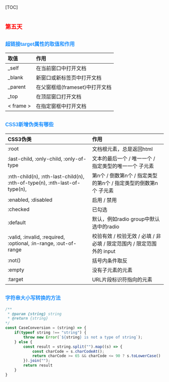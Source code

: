 [TOC]

# <font color=red size=4 face="sans-serif">第五天</font>

## <font color=dodgerblue size=3 face="sans-serif">超链接target属性的取值和作用</font>

| 取值 | 作用 |
| :------ | :------ |
| _self | 在当前窗口中打开文档 |
| _blank | 新窗口或新标签页中打开文档 |
| _parent | 在父窗框组(frameset)中打开文档 |
| _top | 在顶层窗口打开文档 |
| < frame > | 在指定窗框中打开文档 |

## <font color=dodgerblue size=3 face="sans-serif">CSS3新增伪类有哪些</font>

| CSS3伪类 | 作用 |
| :------ | :------ |
| :root | 文档根元素，总是返回html |
| :last-child, :only-child, :only-of-type | 文本的最后一个 / 唯一一个 / 指定类型的唯一一个 子元素 |
| :nth-child(n), :nth-last-child(n), :nth-of-type(n), :nth-last-of-type(n),  | 第n个 / 倒数第n个 / 指定类型的第n个 / 指定类型的倒数第n个 子元素 |
| :enabled, :disabled | 启用 / 禁用 |
| :checked | 已勾选 |
| :default | 默认，例如radio group中默认选中的radio |
| :valid, :invalid, :required, :optional, :in-range, :out-of-range | 校验有效 / 校验无效 / 必填 / 非必填 / 限定范围内 / 限定范围外的 input |
| :not() | 括号内条件取反 |
| :empty | 没有子元素的元素 |
| :target | URL片段标识符指向的元素 |

## <font color=dodgerblue size=3 face="sans-serif">字符串大小写转换的方法</font>

``` JavaScript
/**
 * @param {string} string
 * @return {string}
*/
const CaseConversion = (string) => {
    if(typeof string !== "string") {
        throw new Error(`${string} is not a type of string`);
    } else {
        const result = string.split("").map((s) => {
            const charCode = s.charCodeAt();
            return charCode >= 65 && charCode <= 90 ? s.toLowerCase() : s.toUpperCase();
        }).join("");
        return result
    }
}
```
